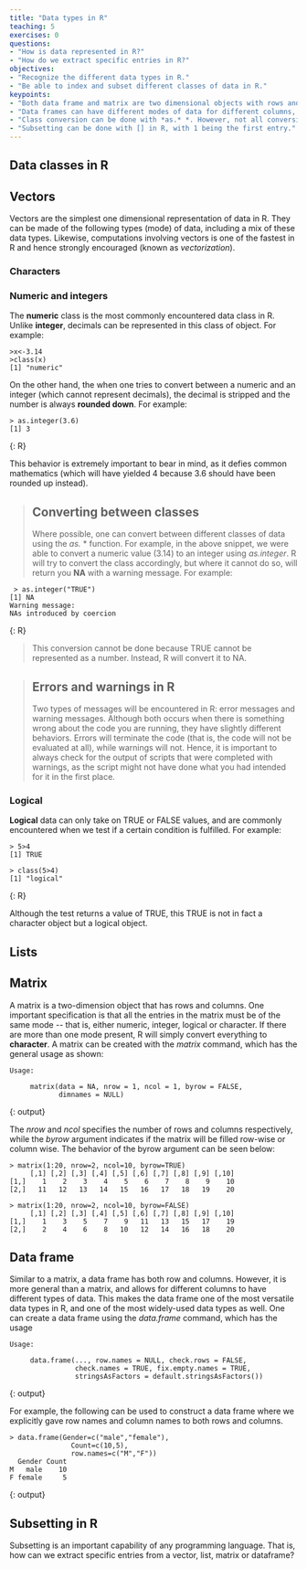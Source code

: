 ```yaml
---
title: "Data types in R"
teaching: 5
exercises: 0
questions: 
- "How is data represented in R?"
- "How do we extract specific entries in R?"
objectives: 
- "Recognize the different data types in R."
- "Be able to index and subset different classes of data in R." 
keypoints: 
- "Both data frame and matrix are two dimensional objects with rows and columns. "
- "Data frames can have different modes of data for different columns, while all the entries in the matrix must be of the same mode."
- "Class conversion can be done with *as.* *. However, not all conversions can occur and if unsuccessful, will return a warning message." 
- "Subsetting can be done with [] in R, with 1 being the first entry." 
---
```

## Data classes in R

## Vectors
Vectors are the simplest one dimensional representation of data in R. They can be made of the following types (mode) of data, including a mix of these data types. Likewise, computations involving vectors is one of the fastest in R and hence strongly encouraged (known as *vectorization*).  
### Characters 

### Numeric and integers
The **numeric** class is the most commonly encountered data class in R. Unlike **integer**, decimals can be represented in this class of object. For example: 

~~~
>x<-3.14
>class(x)
[1] "numeric"
~~~

On the other hand, the when one tries to convert between a numeric and an integer (which cannot represent decimals), the decimal is stripped and the number is always **rounded down**. For example:

~~~
> as.integer(3.6)
[1] 3
~~~
 {: R}
 

This behavior is extremely important to bear in mind, as it defies common mathematics (which will have yielded 4 because 3.6 should have been rounded up instead). 

 > ## Converting between classes 
 >
 > Where possible, one can convert between different classes of data using the *as.* * function. For example, in the above snippet, we were able to convert a numeric value (3.14) to an integer using *as.integer*. R will try to convert the class accordingly, but where it cannot do so, will return you **NA** with a warning message. For example:
 
~~~
 > as.integer("TRUE")
[1] NA
Warning message:
NAs introduced by coercion 
~~~
{: R}

> This conversion cannot be done because TRUE cannot be represented as a number. Instead, R will convert it to NA.

> ## Errors and warnings in R
>
> Two types of messages will be encountered in R: error messages and warning messages. Although both  occurs when there is something wrong about the code you are running, they have slightly different behaviors. Errors will terminate the code (that is, the code will not be evaluated at all), while warnings will not. Hence, it is important to always check for the output of scripts that were completed with warnings, as the script might not have done what you had intended for it in the first place. 


### Logical 
**Logical** data can only take on TRUE or FALSE values, and are commonly encountered when we test if a certain condition is fulfilled. For example: 

~~~
> 5>4
[1] TRUE

> class(5>4)
[1] "logical"
~~~
{: R}

Although the test returns a value of TRUE, this TRUE is not in fact a character object but a logical object. 

## Lists

## Matrix
A matrix is a two-dimension object that has rows and columns. One important specification is that all the entries in the matrix must be of the same mode -- that is, either numeric, integer, logical or character. If there are more than one mode present, R will simply convert everything to **character**. 
A matrix can be created with the *matrix* command, which has the general usage as shown:

~~~
Usage:

     matrix(data = NA, nrow = 1, ncol = 1, byrow = FALSE,
            dimnames = NULL)

~~~
{: output}
 
The *nrow* and *ncol* specifies the number of rows and columns respectively, while the *byrow* argument indicates if the matrix will be filled row-wise or column wise. The behavior of the byrow argument can be seen below: 

~~~
> matrix(1:20, nrow=2, ncol=10, byrow=TRUE)
     [,1] [,2] [,3] [,4] [,5] [,6] [,7] [,8] [,9] [,10]
[1,]    1    2    3    4    5    6    7    8    9    10
[2,]   11   12   13   14   15   16   17   18   19    20

> matrix(1:20, nrow=2, ncol=10, byrow=FALSE)
     [,1] [,2] [,3] [,4] [,5] [,6] [,7] [,8] [,9] [,10]
[1,]    1    3    5    7    9   11   13   15   17    19
[2,]    2    4    6    8   10   12   14   16   18    20

~~~
## Data frame 
Similar to a matrix, a data frame has both row and columns. However, it is more general than a matrix, and allows for different columns to have different types of data. This makes the data frame one of the most versatile data types in R, and one of the most widely-used data types as well. 
One can create a data frame using the *data.frame* command, which has the usage

~~~
Usage:

     data.frame(..., row.names = NULL, check.rows = FALSE,
                check.names = TRUE, fix.empty.names = TRUE,
                stringsAsFactors = default.stringsAsFactors())

~~~
{: output} 

For example, the following can be used to construct a data frame where we explicitly gave row names and column names to both rows and columns. 

~~~
> data.frame(Gender=c("male","female"),
		       Count=c(10,5), 
		       row.names=c("M","F"))
  Gender Count
M   male    10
F female     5
~~~ 
{: output}

## Subsetting in R 
Subsetting is an important capability of any programming language. That is, how can we extract specific entries from a vector, list, matrix or dataframe? 
